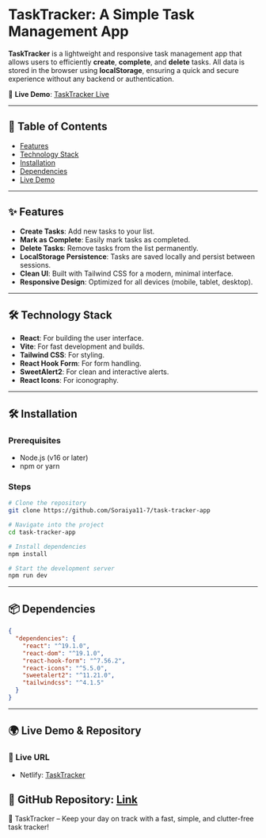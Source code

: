 # TaskTracker: A Simple Task Management App

**TaskTracker** is a lightweight and responsive task management app that allows users to efficiently **create**, **complete**, and **delete** tasks. All data is stored in the browser using **localStorage**, ensuring a quick and secure experience without any backend or authentication.

🚀 **Live Demo**: [TaskTracker Live](https://task-suite.netlify.app/)

---

## 📖 Table of Contents

- [Features](#features)
- [Technology Stack](#technology-stack)
- [Installation](#installation)
- [Dependencies](#dependencies)
- [Live Demo](#live-demo)

---

## ✨ Features

- **Create Tasks**: Add new tasks to your list.
- **Mark as Complete**: Easily mark tasks as completed.
-  **Delete Tasks**: Remove tasks from the list permanently.
-  **LocalStorage Persistence**: Tasks are saved locally and persist between sessions.
-  **Clean UI**: Built with Tailwind CSS for a modern, minimal interface.
- **Responsive Design**: Optimized for all devices (mobile, tablet, desktop).

---

## 🛠️ Technology Stack

-  **React**: For building the user interface.
-  **Vite**: For fast development and builds.
-  **Tailwind CSS**: For styling.
-  **React Hook Form**: For form handling.
-  **SweetAlert2**: For clean and interactive alerts.
- **React Icons**: For iconography.

---

## 🛠 Installation

### Prerequisites

- Node.js (v16 or later)
- npm or yarn

### Steps

```bash
# Clone the repository
git clone https://github.com/Soraiya11-7/task-tracker-app

# Navigate into the project
cd task-tracker-app

# Install dependencies
npm install

# Start the development server
npm run dev
```
---

## 📦 Dependencies

```json
{
  "dependencies": {
    "react": "^19.1.0",
    "react-dom": "^19.1.0",
    "react-hook-form": "^7.56.2",
    "react-icons": "^5.5.0",
    "sweetalert2": "^11.21.0",
    "tailwindcss": "^4.1.5"
  }
}

```
---
## 🌍 Live Demo & Repository

### 🚀 Live URL

  - Netlify: [TaskTracker](https://task-suite.netlify.app/)


🔗 GitHub Repository: [Link](https://github.com/Soraiya11-7/task-tracker-app)
---
🎯 TaskTracker – Keep your day on track with a fast, simple, and clutter-free task tracker!

